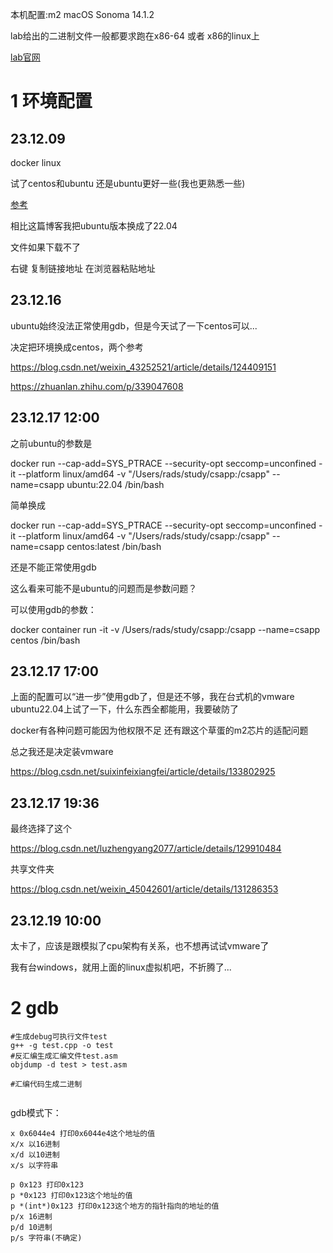 本机配置:m2 macOS Sonoma 14.1.2

lab给出的二进制文件一般都要求跑在x86-64 或者 x86的linux上

[lab官网](https://csapp.cs.cmu.edu/3e/labs.html)
# 1 环境配置
## 23.12.09
docker linux

试了centos和ubuntu 还是ubuntu更好一些(我也更熟悉一些)

[参考](https://blog.csdn.net/weixin_52693116/article/details/133149517)

相比这篇博客我把ubuntu版本换成了22.04

文件如果下载不了

右键 复制链接地址 在浏览器粘贴地址

## 23.12.16

ubuntu始终没法正常使用gdb，但是今天试了一下centos可以...

决定把环境换成centos，两个参考

https://blog.csdn.net/weixin_43252521/article/details/124409151

https://zhuanlan.zhihu.com/p/339047608

## 23.12.17 12:00

之前ubuntu的参数是

docker run --cap-add=SYS_PTRACE --security-opt seccomp=unconfined -it --platform linux/amd64 -v "/Users/rads/study/csapp:/csapp" --name=csapp ubuntu:22.04 /bin/bash

简单换成

docker run --cap-add=SYS_PTRACE --security-opt seccomp=unconfined -it --platform linux/amd64 -v "/Users/rads/study/csapp:/csapp" --name=csapp centos:latest /bin/bash

还是不能正常使用gdb

这么看来可能不是ubuntu的问题而是参数问题？

可以使用gdb的参数：

docker container run -it -v /Users/rads/study/csapp:/csapp --name=csapp centos /bin/bash

## 23.12.17 17:00

上面的配置可以“进一步”使用gdb了，但是还不够，我在台式机的vmware ubuntu22.04上试了一下，什么东西全都能用，我要破防了

docker有各种问题可能因为他权限不足 还有跟这个草蛋的m2芯片的适配问题

总之我还是决定装vmware

https://blog.csdn.net/suixinfeixiangfei/article/details/133802925

## 23.12.17 19:36

最终选择了这个

https://blog.csdn.net/luzhengyang2077/article/details/129910484

共享文件夹

https://blog.csdn.net/weixin_45042601/article/details/131286353

## 23.12.19 10:00
太卡了，应该是跟模拟了cpu架构有关系，也不想再试试vmware了

我有台windows，就用上面的linux虚拟机吧，不折腾了...
# 2 gdb
```shell
#生成debug可执行文件test
g++ -g test.cpp -o test
#反汇编生成汇编文件test.asm
objdump -d test > test.asm
```
```shell
#汇编代码生成二进制


```

gdb模式下：
```shell
x 0x6044e4 打印0x6044e4这个地址的值
x/x 以16进制
x/d 以10进制
x/s 以字符串

p 0x123 打印0x123
p *0x123 打印0x123这个地址的值
p *(int*)0x123 打印0x123这个地方的指针指向的地址的值
p/x 16进制
p/d 10进制
p/s 字符串(不确定)
```
